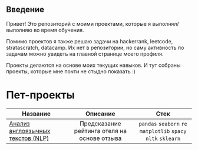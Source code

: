 ## Введение
Привет! Это репозиторий с моими проектами, которые я выполнял/выполняю во время обучения. 

Помимо проектов я также решаю задачи на hackerrank, leetcode, stratascratch, datacamp. Их нет в репозитории, но саму активность по задачам можно увидеть на главной странице моего профиля.

Проекты делаются на основе моих текущих навыков. И тут собраны проекты, которые мне почти не стыдно показать :)

# Пет-проекты
Название|Описание | Стек
-----------|:-------:|:--------: 
[Анализ англоязычных текстов (NLP)]([link](https://github.com/MetAtDown/Projects/tree/main/%D0%90%D0%BD%D0%B0%D0%BB%D0%B8%D0%B7%20%D0%B0%D0%BD%D0%B3%D0%BB%D0%BE%D1%8F%D0%B7%D1%8B%D1%87%D0%BD%D1%8B%D1%85%20%D1%82%D0%B5%D0%BA%D1%81%D1%82%D0%BE%D0%B2%20(NLP))https://github.com/MetAtDown/Projects/tree/main/%D0%90%D0%BD%D0%B0%D0%BB%D0%B8%D0%B7%20%D0%B0%D0%BD%D0%B3%D0%BB%D0%BE%D1%8F%D0%B7%D1%8B%D1%87%D0%BD%D1%8B%D1%85%20%D1%82%D0%B5%D0%BA%D1%81%D1%82%D0%BE%D0%B2%20(NLP))| Предсказание рейтинга отеля на основе отзыва | `pandas` `seaborn` `re` `matplotlib` `spacy` `nltk` `sklearn`

